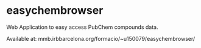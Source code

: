# easychembrowser
Web Application to easy access PubChem compounds data. 

Available at: mmb.irbbarcelona.org/formacio/~u150079/easychembrowser/
